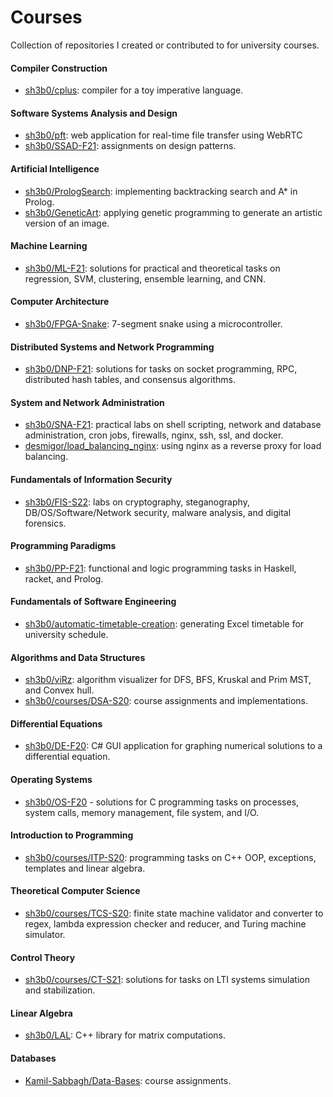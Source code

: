 # Courses

Collection of repositories I created or contributed to for university courses.



#### Compiler Construction

- [sh3b0/cplus](https://github.com/Sh3B0/cplus): compiler for a toy imperative language.

#### Software Systems Analysis and Design

- [sh3b0/pft](https://github.com/Sh3B0/pft): web application for real-time file transfer using WebRTC
- [sh3b0/SSAD-F21](https://github.com/Sh3B0/SSAD-F21): assignments on design patterns.

#### Artificial Intelligence

- [sh3b0/PrologSearch](https://github.com/Sh3B0/PrologSearch): implementing backtracking search and A* in Prolog. 
- [sh3b0/GeneticArt](https://github.com/Sh3B0/GeneticArt): applying genetic programming to generate an artistic version of an image.

#### Machine Learning

- [sh3b0/ML-F21](https://github.com/sh3b0/ML-F21): solutions for practical and theoretical tasks on regression, SVM, clustering, ensemble learning, and CNN.

#### Computer Architecture

- [sh3b0/FPGA-Snake](https://github.com/Sh3B0/FPGA-Snake): 7-segment snake using a microcontroller.

#### Distributed Systems and Network Programming

- [sh3b0/DNP-F21](https://github.com/sh3b0/DNP-F21): solutions for tasks on socket programming, RPC, distributed hash tables, and consensus algorithms.

#### System and Network Administration

- [sh3b0/SNA-F21](https://github.com/sh3b0/SNA-F21): practical labs on shell scripting, network and database administration, cron jobs, firewalls, nginx, ssh, ssl, and docker.
- [desmigor/load_balancing_nginx](https://github.com/desmigor/load_balancing_nginx): using nginx as a reverse proxy for load balancing.

#### Fundamentals of Information Security
- [sh3b0/FIS-S22](https://github.com/Sh3B0/FIS-S22): labs on cryptography, steganography, DB/OS/Software/Network security, malware analysis, and digital forensics.

#### Programming Paradigms

- [sh3b0/PP-F21](https://github.com/Sh3B0/PP-F21): functional and logic programming tasks in Haskell, racket, and Prolog.

#### Fundamentals of Software Engineering

- [sh3b0/automatic-timetable-creation](https://github/sh3b0/automatic-timetable-creation): generating Excel timetable for university schedule.

#### Algorithms and Data Structures

- [sh3b0/viRz](https://github.com/sh3b0/viRz): algorithm visualizer for DFS, BFS, Kruskal and Prim MST, and Convex hull.
- [sh3b0/courses/DSA-S20](https://github.com/sh3b0/courses/tree/main/DSA-S20): course assignments and implementations.

#### Differential Equations

- [sh3b0/DE-F20](https://github.com/sh3b0/DE-F20): C# GUI application for graphing numerical solutions to a differential equation.

#### Operating Systems

- [sh3b0/OS-F20](https://github.com/sh3b0/OS-F20) - solutions for C programming tasks on processes, system calls, memory management, file system, and I/O.

#### Introduction to Programming

- [sh3b0/courses/ITP-S20](https://github.com/sh3b0/courses/tree/main/ITP-S20): programming tasks on C++ OOP, exceptions, templates and linear algebra.

#### Theoretical Computer Science

- [sh3b0/courses/TCS-S20](https://github.com/sh3b0/courses/tree/main/TCS-S20): finite state machine validator and converter to regex, lambda expression checker and reducer, and Turing machine simulator.

#### Control Theory

- [sh3b0/courses/CT-S21](https://github.com/sh3b0/courses/tree/main/CT-S21): solutions for tasks on LTI systems simulation and stabilization.  

#### Linear Algebra

- [sh3b0/LAL](https://github.com/sh3b0/LAL): C++ library for matrix computations.

#### Databases

- [Kamil-Sabbagh/Data-Bases](https://github.com/Kamil-Sabbagh/Data-Bases): course assignments.

  

